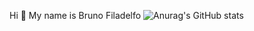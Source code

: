Hi 👋 My name is Bruno Filadelfo
![Anurag's GitHub stats](https://github-readme-stats.vercel.app/api?username=Bruno-Filadelfo&theme=radical&show_icons=true)

